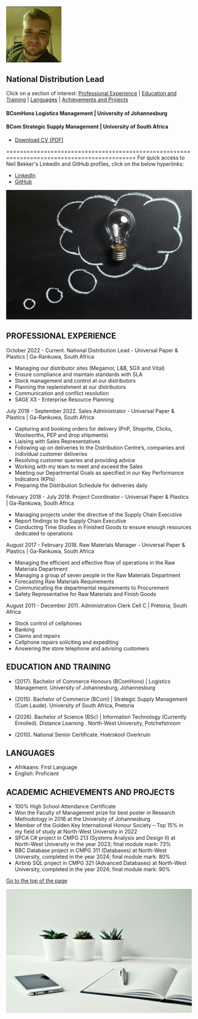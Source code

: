 <a id="top"></a>
<img src="/assets/Neil_Bekker_pp2.jpg" width="150"
     style="transition: transform 0.3s ease;"
     onmouseover="this.style.transform='scale(1.05)';"
     onmouseout="this.style.transform='scale(1)';"
/>

## National Distribution Lead
Click on a section of interest:
<a href="#professional-experience" onmouseover="this.style.color='blue'" onmouseout="this.style.color='black'">Professional Experience</a> |
<a href="#education-and-training" onmouseover="this.style.color='blue'" onmouseout="this.style.color='black'">Education and Training</a> |
<a href="#languages" onmouseover="this.style.color='blue'" onmouseout="this.style.color='black'">Languages</a> |
<a href="#academic-achievements-and-projects" onmouseover="this.style.color='blue'" onmouseout="this.style.color='black'">Achievements and Projects</a>

#### BComHons Logistics Management | University of Johannesburg
#### BCom Strategic Supply Management | University of South Africa
- [Download CV (PDF)](/Neil_Bekker_CV.pdf)

============================================================================================
For quick access to Neil Bekker's LinkedIn and GitHub profiles, click on the below hyperlinks:

- [LinkedIn](https://www.linkedin.com/in/neil-bekker-4154867a/)
- [GitHub](https://github.com/pdbekkeruj)

![Thinking](assets/pexels-pixabay-355952.jpg)
## PROFESSIONAL EXPERIENCE

October 2022 - Current.
National Distribution Lead - Universal Paper & Plastics | Ga-Rankuwa, South Africa 
-	Managing our distributor sites (Megamor, L&B, SGX and Vital)
-	Ensure compliance and maintain standards with SLA
-	Stock management and control at our distributors
-	Planning the replenishment at our distributors
-	Communication and conflict resolution
-	SAGE X3 - Enterprise Resource Planning

July 2018 - September 2022.
Sales Administrator - Universal Paper & Plastics | Ga-Rankuwa, South Africa 
-	Capturing and booking orders for delivery (PnP, Shoprite, Clicks, Woolworths, PEP and drop shipments)
-	Liaising with Sales Representatives
-	Following up on deliveries to the Distribution Centre’s, companies and individual customer deliveries
-	Resolving customer queries and providing advice
-	Working with my team to meet and exceed the Sales
-	Meeting our Departmental Goals as specified in our Key Performance Indicators (KPIs)
-	Preparing the Distribution Schedule for deliveries daily

February 2018 - July 2018.
Project Coordinator - Universal Paper & Plastics | Ga-Rankuwa, South Africa 
-	Managing projects under the directive of the Supply Chain Executive
-	Report findings to the Supply Chain Executive
-	Conducting Time Studies in Finished Goods to ensure enough resources dedicated to operations

August 2017 - February 2018.
Raw Materials Manager - Universal Paper & Plastics | Ga-Rankuwa, South Africa 
-	Managing the efficient and effective flow of operations in the Raw Materials Department
-	Managing a group of seven people in the Raw Materials Department
-	Forecasting Raw Materials Requirements
-	Communicating the departmental requirements to Procurement
-	Safety Representative for Raw Materials and Finish Goods

August 2011 - December 2011.
Administration Clerk Cell C | Pretoria, South Africa 
-	Stock control of cellphones
-	Banking
-	Claims and repairs
-	Cellphone repairs soliciting and expediting
-	Answering the store telephone and advising customers

## EDUCATION AND TRAINING

- (2017). 
Bachelor of Commerce Honours (BComHons) | Logistics Management.
University of Johannesburg, Johannesburg 

- (2015). 
Bachelor of Commerce (BCom) | Strategic Supply Management (Cum Laude).
University of South Africa, Pretoria

- (2026).
Bachelor of Science (BSc) | Information Technology (Currently Enrolled). 
Distance Learning
. North-West University, Potchefstroom 

- (2010).
National Senior Certificate.
Hoërskool Overkruin

## LANGUAGES

- Afrikaans: First Language
- English: Proficient

## ACADEMIC ACHIEVEMENTS AND PROJECTS

-	100% High School Attendance Certificate
-	Won the Faculty of Management prize for best poster in Research Methodology in 2016 at the University of Johannesburg
-	Member of the Golden Key International Honour Society – Top 15% in my field of study at North-West University in 2022
-	SPCA C# project in CMPG 213 (Systems Analysis and Design II) at North-West University in the year 2023; final module mark: 73%
-	BBC Database project in CMPG 311 (Databases) at North-West University, completed in the year 2024; final module mark: 80%
-	Airbnb SQL project in CMPG 321 (Advanced Databases) at North-West University, completed in the year 2024; final module mark: 90%

<a href="#national-distribution-lead" onmouseover="this.style.color='blue'" onmouseout="this.style.color='black'">Go to the top of the page</a>

![Education](assets/pexels-nietjuhart-796602(Book).jpg)

